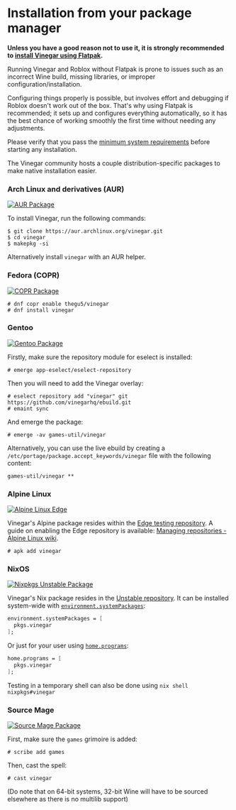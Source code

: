 # Installation from your package manager

<div class="warning">

**Unless you have a good reason not to use it, it is strongly recommended to [install Vinegar using Flatpak](../index.md).**

Running Vinegar and Roblox without Flatpak is prone to issues such as an incorrect Wine build, missing libraries, or improper configuration/installation.

Configuring things properly is possible, but involves effort and debugging if Roblox doesn't work out of the box. That's why using Flatpak is recommended; it sets up and configures everything automatically, so it has the best chance of working smoothly the first time without needing any adjustments.

Please verify that you pass the [minimum system requirements](../index.md) before starting any installation.

</div>

The Vinegar community hosts a couple distribution-specific packages to make native installation easier.

### Arch Linux and derivatives (AUR)

[![AUR Package](https://img.shields.io/aur/version/vinegar?label=AUR&style=flat-square)](https://aur.archlinux.org/packages/vinegar)

To install Vinegar, run the following commands:

```console
$ git clone https://aur.archlinux.org/vinegar.git
$ cd vinegar
$ makepkg -si
```

Alternatively install `vinegar` with an AUR helper.

### Fedora (COPR)

[![COPR Package](https://img.shields.io/badge/dynamic/json?color=50a4db&label=Fedora%20COPR&style=flat-square&query=builds.latest.source_package.version&url=https%3A%2F%2Fcopr.fedorainfracloud.org%2Fapi_3%2Fpackage%3Fownername%3Dthegu5%26projectname%3Dvinegar%26packagename%3Dvinegar%26with_latest_build%3DTrue)](https://copr.fedorainfracloud.org/coprs/thegu5/vinegar/)

```console
# dnf copr enable thegu5/vinegar
# dnf install vinegar
```

### Gentoo

[![Gentoo Package](https://img.shields.io/badge/Gentoo-ebuild-6e56af?style=flat-square)](https://github.com/vinegarhq/ebuild)

Firstly, make sure the repository module for eselect is installed:

```console
# emerge app-eselect/eselect-repository
```

Then you will need to add the Vinegar overlay:

```console
# eselect repository add "vinegar" git https://github.com/vinegarhq/ebuild.git
# emaint sync
```

And emerge the package:

```console
# emerge -av games-util/vinegar
```

Alternatively, you can use the live ebuild by creating a `/etc/portage/package.accept_keywords/vinegar` file with the following content:

```
games-util/vinegar **
```

### Alpine Linux

[![Alpine Linux Edge](https://repology.org/badge/version-for-repo/alpine_edge/vinegar.svg?header=Alpine%20Linux%20Edge&style=flat-square)](https://pkgs.alpinelinux.org/package/edge/testing/x86_64/vinegar)

Vinegar's Alpine package resides within the [Edge testing repository](https://wiki.alpinelinux.org/wiki/Repositories#Edge). A guide on enabling the Edge repository is available: [Managing repositories - Alpine Linux wiki](https://wiki.alpinelinux.org/wiki/Repositories#Managing_repositories]).

```console
# apk add vinegar
```

### NixOS

[![Nixpkgs Unstable Package](https://repology.org/badge/version-for-repo/nix_unstable/vinegar.svg?header=Nixpkgs%20Unstable%20Package&style=flat-square)](https://search.nixos.org/packages?channel=unstable&show=vinegar)

Vinegar's Nix package resides in the [Unstable repository](https://nixos.wiki/wiki/Nix_channels). It can be installed system-wide with [`environment.systemPackages`](https://search.nixos.org/options?show=environment.systemPackages):

```nix
environment.systemPackages = [
  pkgs.vinegar
];
```

Or just for your user using [`home.programs`](https://search.nixos.org/options?show=home.programs):

```nix
home.programs = [
  pkgs.vinegar
];
```

Testing in a temporary shell can also be done using `nix shell nixpkgs#vinegar`

### Source Mage

[![Source Mage Package](https://img.shields.io/badge/Source%20Mage-spell-fe0000?style=flat-square)](https://github.com/sourcemage/grimoire-z-rejected/tree/master/z-games/vinegar)

First, make sure the `games` grimoire is added:

```console
# scribe add games
```

Then, cast the spell:

```console
# cast vinegar
```

(Do note that on 64-bit systems, 32-bit Wine will have to be sourced elsewhere as there is no multilib support)
